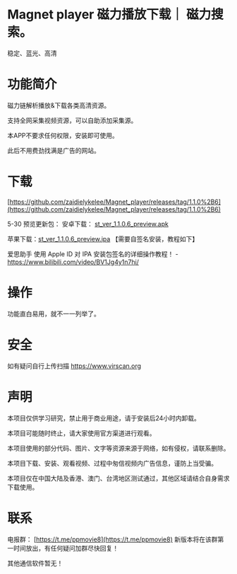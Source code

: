 # Magnet player  磁力播放下载｜ 磁力搜索。

稳定、蓝光、高清 

# 功能简介

磁力链解析播放&下载各类高清资源。 

支持全网采集视频资源，可以自助添加采集源。

本APP不要求任何权限，安装即可使用。

此后不用费劲找满是广告的网站。

# 下载

[https://github.com/zaidielykelee/Magnet_player/releases/tag/1.1.0%2B6](https://github.com/zaidielykelee/Magnet_player/releases/tag/1.1.0%2B6)

5-30 预览更新包：
安卓下载： [st_ver_1.1.0.6_preview.apk](https://github.com/zaidielykelee/Magnet_player/releases/download/1.1.0%2B6/st_ver_1.1.0.6_preview.apk)

苹果下载：[st_ver_1.1.0.6_preview.ipa](https://github.com/zaidielykelee/Magnet_player/releases/download/1.1.0%2B6/st_ver_1.1.0.6_preview.ipa) 【需要自签名安装，教程如下】


爱思助手 使用 Apple ID 对 IPA 安装包签名的详细操作教程！ - https://www.bilibili.com/video/BV1Jg4y1n7hi/

# 操作

功能直白易用，就不一一列举了。

# 安全

如有疑问自行上传扫描 https://www.virscan.org

# 声明

本项目仅供学习研究，禁止用于商业用途，请于安装后24小时内卸载。

本项目可能随时终止，请大家使用官方渠道进行观看。

本项目使用的部分代码、图片、文字等资源来源于网络，如有侵权，请联系删除。

本项目下载、安装、观看视频、过程中匆信视频内广告信息，谨防上当受骗。

本项目仅在中国大陆及香港、澳门、台湾地区测试通过，其他区域请结合自身需求下载使用。


# 联系

电报群： [https://t.me/ppmovie8](https://t.me/ppmovie8)  新版本将在该群第一时间放出，有任何疑问加群尽快回复！

其他通信软件暂无！

